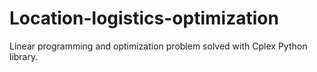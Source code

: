 # Location-logistics-optimization
Linear programming and optimization problem solved with Cplex Python library.
